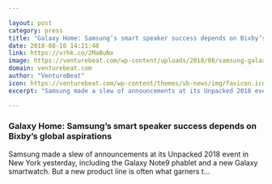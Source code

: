 ```yaml
---

layout: post
category: press
title: "Galaxy Home: Samsung’s smart speaker success depends on Bixby’s global aspirations"
date: 2018-08-10 14:21:48
link: https://vrhk.co/2MaBuNx
image: https://venturebeat.com/wp-content/uploads/2018/08/samsung-galaxy-home-1.png?fit=1200%2C665&strip=all
domain: venturebeat.com
author: "VentureBeat"
icon: https://venturebeat.com/wp-content/themes/vb-news/img/favicon.ico
excerpt: "Samsung made a slew of announcements at its Unpacked 2018 event in New York yesterday, including the Galaxy Note9 phablet and a new Galaxy smartwatch. But a new product line is often what garners t…"

---
```


### Galaxy Home: Samsung’s smart speaker success depends on Bixby’s global aspirations

Samsung made a slew of announcements at its Unpacked 2018 event in New York yesterday, including the Galaxy Note9 phablet and a new Galaxy smartwatch. But a new product line is often what garners t…